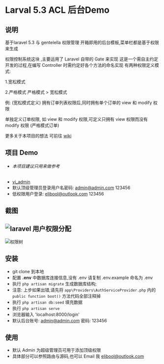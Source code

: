 # Larval 5.3 ACL 后台Demo

## 说明

基于laravel 5.3 与 gentelella 权限管理
开箱即用的后台模板,菜单栏都是基于权限来生成

权限控制系统这块 ,主要运用了 Laravel 自带的 Gate 来实现
这是一个需自主约定开发的过程,在编写 Controller 时需约定好各个方法的命名实现
有两种权限定义模式:

1.宽松模式

2.严格模式
严格模式 > 宽松模式

例:
(宽松模式定义) 拥有订单列表权限后,同时拥有单个订单的 view 和 modify 权限

单独定义订单权限, 如 view 和 modify 权限,可定义只拥有 view  权限而没有 modify 权限 (严格模式订单)

更多关于本项目的想法 可前往 [wiki](https://github.com/Elibool/ACL-management-with-Laravel-Bootstrap/wiki)




## 项目 Demo
- ###### 本项目建议只用来做参考
- [yi_admin](http://yiadmin.kaytrip.com/)
- 默认顶级管理员登录用户名密码: admin@admin.com 123456
- 低权限用户登录: elibool@outlook.com 123456

## 截图

## ![laravel 用户权限分配](https://github.com/Elibool/ACL-management-with-Laravel-Bootstrap/blob/master/public/images/yi_admin2.png)

![权限树](https://github.com/Elibool/ACL-management-with-Laravel-Bootstrap/blob/master/public/images/yi_admin3.png)



## 安装

- git clone 到本地
- 配置 **.env** 中数据库连接信息,没有 .env 请复制 .env.example 命名为 .env
- 执行 `php artisan migrate` 生成数据库结构;
- 注意: 上步如果出错,请先将 `app\Providers\AuthServiceProvider.php` 内的 `public function boot()` 方法代码全部注释掉
- 执行 `php artisan db:seed` 填充数据
- 执行 `php artisan serve`
- 浏览器输入 'localhost:8000/login'
- 默认后台账号: admin@admin.com 密码: 123456


## 使用
- 默认 Admin 为超级管理员可用于添加顶级权限
- 具体部分可以参照路由与源码,也可以 Email 我 elibool@outlook.com
